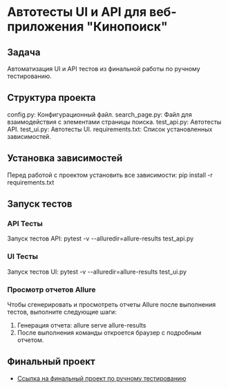 # Автотесты UI и API для веб-приложения "Кинопоиск"
## Задача
Автоматизация UI и API тестов из  финальной работы по ручному тестированию.

## Структура проекта
config.py: Конфигурационный файл.
search_page.py: Файл для взаимодействия с элементами страницы поиска.
test_api.py: Автотесты API.
test_ui.py: Автотесты UI.
requirements.txt: Список установленных зависимостей.

## Установка зависимостей
Перед работой с проектом установить все зависимости:
pip install -r requirements.txt

## Запуск тестов
### API Тесты
Запуск тестов API:
pytest -v --alluredir=allure-results test_api.py

### UI Тесты
Запуск тестов UI:
pytest -v --alluredir=allure-results test_ui.py

### Просмотр отчетов Allure
Чтобы сгенерировать и просмотреть отчеты Allure после выполнения тестов, выполните следующие шаги:

1. Генерация отчета:
   allure serve allure-results
2. После выполнения команды откроется браузер с подробным отчетом.

## Финальный проект

- [Ссылка на финальный проект по ручному тестированию](https://drive.google.com/file/d/13K-9UnvtwQmQejWDz-xsxWFziT_imB4_/view?usp=sharing)


